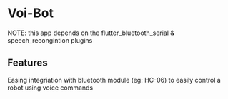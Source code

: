 
# Voi-Bot

NOTE: this app depends on the flutter_bluetooth_serial & speech_recongintion plugins

## Features

Easing integriation with bluetooth module (eg: HC-06) to easily control a robot using voice commands